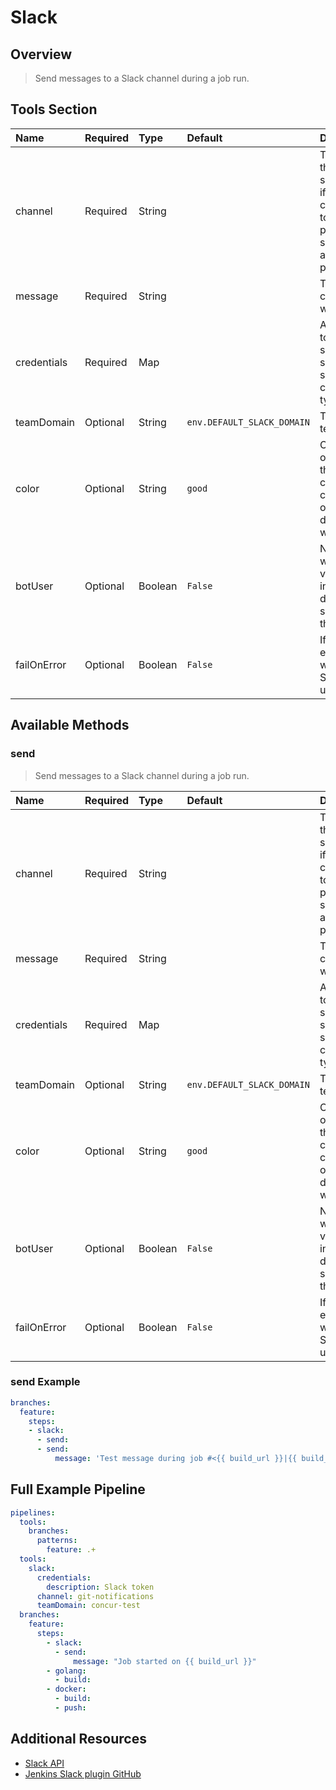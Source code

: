 # Slack

## Overview

> Send messages to a Slack channel during a job run.

## Tools Section

| Name        | Required   | Type    | Default                    | Description                                                                                                     |
|:------------|:-----------|:--------|:---------------------------|:----------------------------------------------------------------------------------------------------------------|
| channel     | Required   | String  |                            | The channel this message should go to, if a private channel the token provided should be allowed to post there. |
| message     | Required   | String  |                            | The message content that will get sent.                                                                         |
| credentials | Required   | Map     |                            | A Slack token to use while sending, should be a secret text credential type.                                    |
| teamDomain  | Optional   | String  | `env.DEFAULT_SLACK_DOMAIN` | The Slack team name                                                                                             |
| color       | Optional   | String  | `good`                     | Color to show on the left of the message, can use a hex code or one of (good, danger, warning).                 |
| botUser     | Optional   | Boolean | `False`                    | Notification will be sent via a bot user instead of the default user specified in the token.                    |
| failOnError | Optional   | Boolean | `False`                    | If true the entire build will fail if the Slack send is unsuccessful.                                           |

## Available Methods

### send

> Send messages to a Slack channel during a job run.

| Name        | Required   | Type    | Default                    | Description                                                                                                     |
|:------------|:-----------|:--------|:---------------------------|:----------------------------------------------------------------------------------------------------------------|
| channel     | Required   | String  |                            | The channel this message should go to, if a private channel the token provided should be allowed to post there. |
| message     | Required   | String  |                            | The message content that will get sent.                                                                         |
| credentials | Required   | Map     |                            | A Slack token to use while sending, should be a secret text credential type.                                    |
| teamDomain  | Optional   | String  | `env.DEFAULT_SLACK_DOMAIN` | The Slack team name                                                                                             |
| color       | Optional   | String  | `good`                     | Color to show on the left of the message, can use a hex code or one of (good, danger, warning).                 |
| botUser     | Optional   | Boolean | `False`                    | Notification will be sent via a bot user instead of the default user specified in the token.                    |
| failOnError | Optional   | Boolean | `False`                    | If true the entire build will fail if the Slack send is unsuccessful.                                           |

### send Example

```yaml
branches:
  feature:
    steps:
    - slack:
      - send:
      - send:
          message: 'Test message during job #<{{ build_url }}|{{ build_number }}}>.'
```

## Full Example Pipeline

```yaml
pipelines:
  tools:
    branches:
      patterns:
        feature: .+
  tools:
    slack:
      credentials:
        description: Slack token
      channel: git-notifications
      teamDomain: concur-test
  branches:
    feature:
      steps:
        - slack:
          - send:
              message: "Job started on {{ build_url }}"
        - golang:
          - build:
        - docker:
          - build:
          - push:
```

## Additional Resources

* [Slack API](https://api.slack.com)
* [Jenkins Slack plugin GitHub](https://github.com/jenkinsci/slack-plugin)
